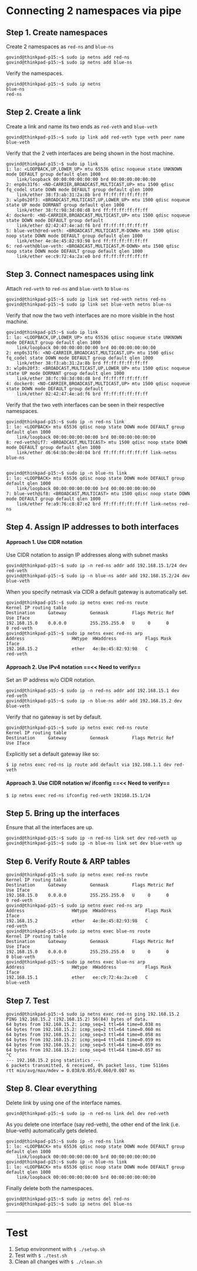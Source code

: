 # Connecting 2 namespaces via pipe


## Step 1.  Create namespaces

Create 2 namespaces as `red-ns` and `blue-ns`

```
govind@thinkpad-p15:~$ sudo ip netns add red-ns
govind@thinkpad-p15:~$ sudo ip netns add blue-ns
```

Verify the namespaces.

```
govind@thinkpad-p15:~$ sudo ip netns
blue-ns
red-ns
```


## Step 2. Create a link

Create a link and name its two ends as `red-veth` and `blue-veth`

```
govind@thinkpad-p15:~$ sudo ip link add red-veth type veth peer name blue-veth
```

Verify that the 2 veth interfaces are being shown in the host machine.

```
govind@thinkpad-p15:~$ sudo ip link
1: lo: <LOOPBACK,UP,LOWER_UP> mtu 65536 qdisc noqueue state UNKNOWN mode DEFAULT group default qlen 1000
    link/loopback 00:00:00:00:00:00 brd 00:00:00:00:00:00
2: enp0s31f6: <NO-CARRIER,BROADCAST,MULTICAST,UP> mtu 1500 qdisc fq_codel state DOWN mode DEFAULT group default qlen 1000
    link/ether 38:f3:ab:31:2a:8b brd ff:ff:ff:ff:ff:ff
3: wlp0s20f3: <BROADCAST,MULTICAST,UP,LOWER_UP> mtu 1500 qdisc noqueue state UP mode DORMANT group default qlen 1000
    link/ether 38:fc:98:3d:08:d8 brd ff:ff:ff:ff:ff:ff
4: docker0: <NO-CARRIER,BROADCAST,MULTICAST,UP> mtu 1500 qdisc noqueue state DOWN mode DEFAULT group default 
    link/ether 02:42:47:4e:ad:f6 brd ff:ff:ff:ff:ff:ff
5: blue-veth@red-veth: <BROADCAST,MULTICAST,M-DOWN> mtu 1500 qdisc noop state DOWN mode DEFAULT group default qlen 1000
    link/ether 4e:8e:45:82:93:98 brd ff:ff:ff:ff:ff:ff
6: red-veth@blue-veth: <BROADCAST,MULTICAST,M-DOWN> mtu 1500 qdisc noop state DOWN mode DEFAULT group default qlen 1000
    link/ether ee:c9:72:4a:2a:e0 brd ff:ff:ff:ff:ff:ff
```


## Step 3. Connect namespaces using link

Attach `red-veth` to `red-ns` and `blue-veth` to `blue-ns`

```
govind@thinkpad-p15:~$ sudo ip link set red-veth netns red-ns
govind@thinkpad-p15:~$ sudo ip link set blue-veth netns blue-ns
```

Verify that now the two veth interfaces are no more visible in the host machine.

```
govind@thinkpad-p15:~$ sudo ip link
1: lo: <LOOPBACK,UP,LOWER_UP> mtu 65536 qdisc noqueue state UNKNOWN mode DEFAULT group default qlen 1000
    link/loopback 00:00:00:00:00:00 brd 00:00:00:00:00:00
2: enp0s31f6: <NO-CARRIER,BROADCAST,MULTICAST,UP> mtu 1500 qdisc fq_codel state DOWN mode DEFAULT group default qlen 1000
    link/ether 38:f3:ab:31:2a:8b brd ff:ff:ff:ff:ff:ff
3: wlp0s20f3: <BROADCAST,MULTICAST,UP,LOWER_UP> mtu 1500 qdisc noqueue state UP mode DORMANT group default qlen 1000
    link/ether 38:fc:98:3d:08:d8 brd ff:ff:ff:ff:ff:ff
4: docker0: <NO-CARRIER,BROADCAST,MULTICAST,UP> mtu 1500 qdisc noqueue state DOWN mode DEFAULT group default 
    link/ether 02:42:47:4e:ad:f6 brd ff:ff:ff:ff:ff:ff
```

Verify that the two veth interfaces can be seen in their respective namespaces.

```
govind@thinkpad-p15:~$ sudo ip -n red-ns link
1: lo: <LOOPBACK> mtu 65536 qdisc noop state DOWN mode DEFAULT group default qlen 1000
    link/loopback 00:00:00:00:00:00 brd 00:00:00:00:00:00
8: red-veth@if7: <BROADCAST,MULTICAST> mtu 1500 qdisc noop state DOWN mode DEFAULT group default qlen 1000
    link/ether d6:64:bb:0e:40:04 brd ff:ff:ff:ff:ff:ff link-netns blue-ns


govind@thinkpad-p15:~$ sudo ip -n blue-ns link
1: lo: <LOOPBACK> mtu 65536 qdisc noop state DOWN mode DEFAULT group default qlen 1000
    link/loopback 00:00:00:00:00:00 brd 00:00:00:00:00:00
7: blue-veth@if8: <BROADCAST,MULTICAST> mtu 1500 qdisc noop state DOWN mode DEFAULT group default qlen 1000
    link/ether fe:a9:76:c8:87:e2 brd ff:ff:ff:ff:ff:ff link-netns red-ns

```


## Step 4. Assign IP addresses to both interfaces

#### Approach 1. Use CIDR notation

Use CIDR notation to assign IP addresses along with subnet masks

```
govind@thinkpad-p15:~$ sudo ip -n red-ns addr add 192.168.15.1/24 dev red-veth
govind@thinkpad-p15:~$ sudo ip -n blue-ns addr add 192.168.15.2/24 dev blue-veth
```

When you specify netmask via CIDR a default gateway is automatically set.

```
govind@thinkpad-p15:~$ sudo ip netns exec red-ns route
Kernel IP routing table
Destination     Gateway         Genmask         Flags Metric Ref    Use Iface
192.168.15.0    0.0.0.0         255.255.255.0   U     0      0        0 red-veth
govind@thinkpad-p15:~$ sudo ip netns exec red-ns arp
Address                  HWtype  HWaddress           Flags Mask            Iface
192.168.15.2             ether   4e:8e:45:82:93:98   C                     red-veth
```

#### Approach 2. Use IPv4 notation ==<< Need to verify==

Set an IP address w/o CIDR notation.

```
govind@thinkpad-p15:~$ sudo ip -n red-ns addr add 192.168.15.1 dev red-veth
govind@thinkpad-p15:~$ sudo ip -n blue-ns addr add 192.168.15.2 dev blue-veth
```

Verify that no gateway is set by default.

```
govind@thinkpad-p15:~$ sudo ip netns exec red-ns route
Kernel IP routing table
Destination     Gateway         Genmask         Flags Metric Ref    Use Iface

```

Explicitly set a default gateway like so:

```
$ ip netns exec red-ns ip route add default via 192.168.1.1 dev red-veth
```

#### Approach 3. Use CIDR notation w/ ifconfig ==<< Need to verify==

```
$ ip netns exec red-ns ifconfig red-veth 192168.15.1/24
```


## Step 5. Bring up the interfaces

Ensure that all the interfaces are up.

```
govind@thinkpad-p15:~$ sudo ip -n red-ns link set dev red-veth up
govind@thinkpad-p15:~$ sudo ip -n blue-ns link set dev blue-veth up
```


## Step 6. Verify Route & ARP tables

```
govind@thinkpad-p15:~$ sudo ip netns exec red-ns route
Kernel IP routing table
Destination     Gateway         Genmask         Flags Metric Ref    Use Iface
192.168.15.0    0.0.0.0         255.255.255.0   U     0      0        0 red-veth
govind@thinkpad-p15:~$ sudo ip netns exec red-ns arp
Address                  HWtype  HWaddress           Flags Mask            Iface
192.168.15.2             ether   4e:8e:45:82:93:98   C                     red-veth
govind@thinkpad-p15:~$ sudo ip netns exec blue-ns route
Kernel IP routing table
Destination     Gateway         Genmask         Flags Metric Ref    Use Iface
192.168.15.0    0.0.0.0         255.255.255.0   U     0      0        0 blue-veth
govind@thinkpad-p15:~$ sudo ip netns exec blue-ns arp
Address                  HWtype  HWaddress           Flags Mask            Iface
192.168.15.1             ether   ee:c9:72:4a:2a:e0   C                     blue-veth
```


## Step 7. Test

```
govind@thinkpad-p15:~$ sudo ip netns exec red-ns ping 192.168.15.2
PING 192.168.15.2 (192.168.15.2) 56(84) bytes of data.
64 bytes from 192.168.15.2: icmp_seq=1 ttl=64 time=0.038 ms
64 bytes from 192.168.15.2: icmp_seq=2 ttl=64 time=0.060 ms
64 bytes from 192.168.15.2: icmp_seq=3 ttl=64 time=0.058 ms
64 bytes from 192.168.15.2: icmp_seq=4 ttl=64 time=0.059 ms
64 bytes from 192.168.15.2: icmp_seq=5 ttl=64 time=0.059 ms
64 bytes from 192.168.15.2: icmp_seq=6 ttl=64 time=0.057 ms
^C
--- 192.168.15.2 ping statistics ---
6 packets transmitted, 6 received, 0% packet loss, time 5116ms
rtt min/avg/max/mdev = 0.038/0.055/0.060/0.007 ms
```


## Step 8. Clear everything

Delete link by using one of the interface names.

```
govind@thinkpad-p15:~$ sudo ip -n red-ns link del dev red-veth
```

As you delete one interface (say red-veth), the other end of the link (i.e. blue-veth) automatically gets deleted.

```
govind@thinkpad-p15:~$ sudo ip -n red-ns link
1: lo: <LOOPBACK> mtu 65536 qdisc noop state DOWN mode DEFAULT group default qlen 1000
    link/loopback 00:00:00:00:00:00 brd 00:00:00:00:00:00
govind@thinkpad-p15:~$ sudo ip -n blue-ns link
1: lo: <LOOPBACK> mtu 65536 qdisc noop state DOWN mode DEFAULT group default qlen 1000
    link/loopback 00:00:00:00:00:00 brd 00:00:00:00:00:00
```

Finally delete both the namespaces.

```
govind@thinkpad-p15:~$ sudo ip netns del red-ns
govind@thinkpad-p15:~$ sudo ip netns del blue-ns
```


---

# Test

1. Setup environment with `$ ./setup.sh`
2. Test with `$ ./test.sh`
3. Clean all changes with `$ ./clean.sh`
